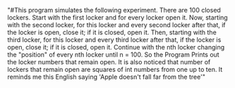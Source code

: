 "#This program simulates the following experiment. There are 100 closed lockers. Start with the first locker and for every locker open it. Now, starting with the second locker, for this locker and every second locker after that, if the locker is open, close it; if it is closed, open it. Then, starting with the third locker, for this locker and every third locker after that, if the locker is open, close it; if it is closed, open it. Continue with the nth locker changing the "position" of every nth locker until n = 100. So the Program Prints out the locker numbers that remain open. It is also noticed that number of lockers that remain open are squares of int numbers from one up to ten. It reminds me this English saying 'Apple doesn't fall far from the tree'" 
